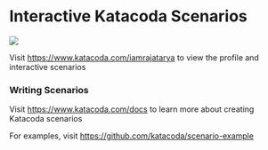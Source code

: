 # Interactive Katacoda Scenarios

[![](http://shields.katacoda.com/katacoda/iamrajatarya/count.svg)](https://www.katacoda.com/iamrajatarya "Get your profile on Katacoda.com")

Visit https://www.katacoda.com/iamrajatarya to view the profile and interactive scenarios

### Writing Scenarios
Visit https://www.katacoda.com/docs to learn more about creating Katacoda scenarios

For examples, visit https://github.com/katacoda/scenario-example

